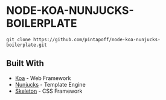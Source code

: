 # NODE-KOA-NUNJUCKS-BOILERPLATE

```
git clone https://github.com/pintapoff/node-koa-nunjucks-boilerplate.git
```

## Built With
* [Koa](https://koajs.com/) - Web Framework
* [Nunjucks](https://mozilla.github.io/nunjucks/) - Template Engine 
* [Skeleton](http://getskeleton.com/) - CSS Framework